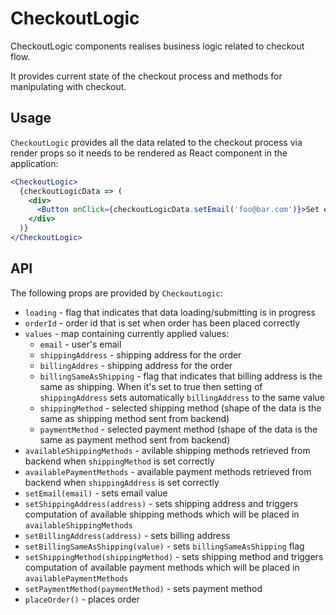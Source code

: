 # CheckoutLogic

CheckoutLogic components realises business logic related to checkout flow.

It provides current state of the checkout process and methods for manipulating with checkout.

## Usage

`CheckoutLogic` provides all the data related to the checkout process via render props so it needs to be rendered as React component in the application:

```jsx
<CheckoutLogic>
  {checkoutLogicData => (
    <div>
      <Button onClick={checkoutLogicData.setEmail('foo@bar.com')}>Set email</Button>
    </div>
  )}
</CheckoutLogic>
```

## API

The following props are provided by `CheckoutLogic`:

- `loading` - flag that indicates that data loading/submitting is in progress
- `orderId` - order id that is set when order has been placed correctly
- `values` - map containing currently applied values:
  - `email` - user's email
  - `shippingAddress` - shipping address for the order
  - `billingAddres` - shipping address for the order
  - `billingSameAsShipping` - flag that indicates that billing address is the same as shipping. When it's set to true then setting of `shippingAddress` sets automatically `billingAddress` to the same value
  - `shippingMethod` - selected shipping method (shape of the data is the same as shipping method sent from backend)
  - `paymentMethod` - selected payment method (shape of the data is the same as payment method sent from backend)
- `availableShippingMethods` - avilable shipping methods retrieved from backend when `shippingMethod` is set correctly
- `availablePaymentMethods` - available payment methods retrieved from backend when `shippingAddress` is set correctly
- `setEmail(email)` - sets email value
- `setShippingAddress(address)` - sets shipping address and triggers computation of available shipping methods which will be placed in `availableShippingMethods`
- `setBillingAddress(address)` - sets billing address
- `setBillingSameAsShipping(value)` - sets `billingSameAsShipping` flag
- `setShippingMethod(shippingMethod)` - sets shipping method and triggers computation of available payment methods which will be placed in `availablePaymentMethods`
- `setPaymentMethod(paymentMethod)` - sets payment method
- `placeOrder()` - places order
